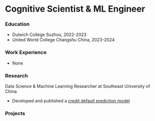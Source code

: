 # Cognitive Scientist & ML Engineer
### Education
- Dulwich College Suzhou, 2022-2023
- United World College Changshu China, 2023-2024
### Work Experience
- None
### Research
Data Science & Machine Learning Researcher at Southeast University of China
- Developed and published a <a href="https://www.researchgate.net/publication/373054614_Credit_Default_Prediction_Based_on_Blending_Learning_Model">credit default prediction model</a>
### Projects

